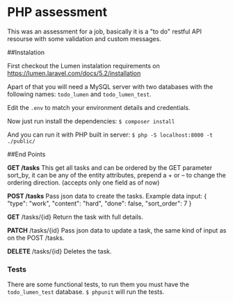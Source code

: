 # PHP assessment

This was an assessment for a job, basically it is a "to do" restful API resourse with some validation and custom messages.

##Instalation

First checkout the Lumen instalation requirements on https://lumen.laravel.com/docs/5.2/installation

Apart of that you will need a MySQL server with two databases with the following names: `todo_lumen` and  `todo_lumen_test`.

Edit the `.env` to match your environment details and credentials.

Now just run install the dependencies: `$ composer install`

And you can run it with PHP built in server: `$ php -S localhost:8000 -t ./public/`

##End Points

**GET /tasks** This get all tasks and can be ordered by the GET parameter sort_by, it can be any of the entity attributes, prepend a + or – to change the ordering direction. (accepts only one field as of now) 

**POST /tasks** Pass json data to create the tasks. Example data input:
{
  "type": "work",
  "content": "hard",
  "done": false,
  "sort_order": 7
}

**GET** /tasks/{id} Return the task with full details.

**PATCH** /tasks/{id} Pass json data to update a task, the same kind of input as on the POST /tasks.

**DELETE** /tasks/{id} Deletes the task.

### Tests

There are some functional tests, to run them you must have the `todo_lumen_test` database. `$ phpunit` will run the tests.

